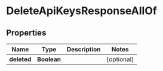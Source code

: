

# DeleteApiKeysResponseAllOf


## Properties

| Name | Type | Description | Notes |
|------------ | ------------- | ------------- | -------------|
|**deleted** | **Boolean** |  |  [optional] |



